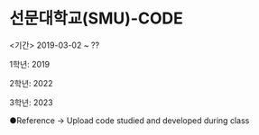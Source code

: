 # 선문대학교(SMU)-CODE
<기간>
2019-03-02 ~ ??

1학년: 2019

2학년: 2022

3학년: 2023


●Reference
-> Upload code studied and developed during class
